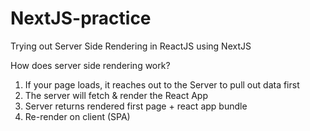 # NextJS-practice

Trying out Server Side Rendering in ReactJS using NextJS

How does server side rendering work?

1. If your page loads, it reaches out to the Server to pull out data first
2. The server will fetch & render the React App
3. Server returns rendered first page + react app bundle
4. Re-render on client (SPA)
